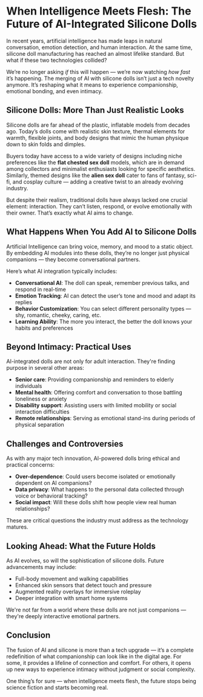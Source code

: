 
  <h1>When Intelligence Meets Flesh: The Future of AI-Integrated Silicone Dolls</h1>

  <p>In recent years, artificial intelligence has made leaps in natural conversation, emotion detection, and human interaction. At the same time, silicone doll manufacturing has reached an almost lifelike standard. But what if these two technologies collided?</p>

  <p>We’re no longer asking <em>if</em> this will happen — we’re now watching <em>how fast</em> it’s happening. The merging of AI with silicone dolls isn’t just a tech novelty anymore. It’s reshaping what it means to experience companionship, emotional bonding, and even intimacy.</p>

  <h2>Silicone Dolls: More Than Just Realistic Looks</h2>

  <p>Silicone dolls are far ahead of the plastic, inflatable models from decades ago. Today’s dolls come with realistic skin texture, thermal elements for warmth, flexible joints, and body designs that mimic the human physique down to skin folds and dimples.</p>

  <p>Buyers today have access to a wide variety of designs including niche preferences like the <strong>flat chested sex doll</strong> models, which are in demand among collectors and minimalist enthusiasts looking for specific aesthetics. Similarly, themed designs like the <strong>alien sex doll</strong> cater to fans of fantasy, sci-fi, and cosplay culture — adding a creative twist to an already evolving industry.</p>

  <p>But despite their realism, traditional dolls have always lacked one crucial element: interaction. They can’t listen, respond, or evolve emotionally with their owner. That’s exactly what AI aims to change.</p>

  <h2>What Happens When You Add AI to Silicone Dolls</h2>

  <p>Artificial Intelligence can bring voice, memory, and mood to a static object. By embedding AI modules into these dolls, they’re no longer just physical companions — they become conversational partners.</p>

  <p>Here’s what AI integration typically includes:</p>
  <ul>
    <li><strong>Conversational AI</strong>: The doll can speak, remember previous talks, and respond in real-time</li>
    <li><strong>Emotion Tracking</strong>: AI can detect the user’s tone and mood and adapt its replies</li>
    <li><strong>Behavior Customization</strong>: You can select different personality types — shy, romantic, cheeky, caring, etc.</li>
    <li><strong>Learning Ability</strong>: The more you interact, the better the doll knows your habits and preferences</li>
  </ul>

  <h2>Beyond Intimacy: Practical Uses</h2>

  <p>AI-integrated dolls are not only for adult interaction. They're finding purpose in several other areas:</p>
  <ul>
    <li><strong>Senior care</strong>: Providing companionship and reminders to elderly individuals</li>
    <li><strong>Mental health</strong>: Offering comfort and conversation to those battling loneliness or anxiety</li>
    <li><strong>Disability support</strong>: Assisting users with limited mobility or social interaction difficulties</li>
    <li><strong>Remote relationships</strong>: Serving as emotional stand-ins during periods of physical separation</li>
  </ul>

  <h2>Challenges and Controversies</h2>

  <p>As with any major tech innovation, AI-powered dolls bring ethical and practical concerns:</p>
  <ul>
    <li><strong>Over-dependence</strong>: Could users become isolated or emotionally dependent on AI companions?</li>
    <li><strong>Data privacy</strong>: What happens to the personal data collected through voice or behavioral tracking?</li>
    <li><strong>Social impact</strong>: Will these dolls shift how people view real human relationships?</li>
  </ul>

  <p>These are critical questions the industry must address as the technology matures.</p>

  <h2>Looking Ahead: What the Future Holds</h2>

  <p>As AI evolves, so will the sophistication of silicone dolls. Future advancements may include:</p>
  <ul>
    <li>Full-body movement and walking capabilities</li>
    <li>Enhanced skin sensors that detect touch and pressure</li>
    <li>Augmented reality overlays for immersive roleplay</li>
    <li>Deeper integration with smart home systems</li>
  </ul>

  <p>We're not far from a world where these dolls are not just companions — they're deeply interactive emotional partners.</p>

  <h2>Conclusion</h2>

  <p>The fusion of AI and silicone is more than a tech upgrade — it’s a complete redefinition of what companionship can look like in the digital age. For some, it provides a lifeline of connection and comfort. For others, it opens up new ways to experience intimacy without judgment or social complexity.</p>

  <p>One thing’s for sure — when intelligence meets flesh, the future stops being science fiction and starts becoming real.</p>


